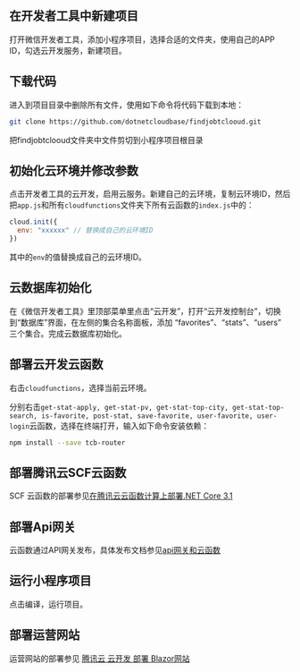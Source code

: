 ##  在开发者工具中新建项目

打开微信开发者工具，添加小程序项目，选择合适的文件夹，使用自己的APP ID，勾选云开发服务，新建项目。

## 下载代码

进入到项目目录中删除所有文件，使用如下命令将代码下载到本地：

```bash
git clone https://github.com/dotnetcloudbase/findjobtclooud.git
```
把findjobtclooud文件夹中文件剪切到小程序项目根目录  

##  初始化云环境并修改参数

点击开发者工具的云开发，启用云服务。新建自己的云环境，复制云环境ID，然后把`app.js`和所有`cloudfunctions`文件夹下所有云函数的`index.js`中的：

```javascript
cloud.init({
  env: "xxxxxx" // 替换成自己的云环境ID
})
```

其中的`env`的值替换成自己的云环境ID。

##  云数据库初始化

在《微信开发者工具》里顶部菜单里点击“云开发”，打开“云开发控制台”，切换到“数据库”界面，在左侧的集合名称面板，添加 “favorites”、“stats”、“users” 三个集合。完成云数据库初始化。

##  部署云开发云函数

右击`cloudfunctions`，选择当前云环境。

分别右击`get-stat-apply, get-stat-pv, get-stat-top-city, get-stat-top-search, is-favorite, post-stat, save-favorite, user-favorite, user-login`云函数，选择在终端打开，输入如下命令安装依赖：

```bash
npm install --save tcb-router
```

##  部署腾讯云SCF云函数

SCF 云函数的部署参见[在腾讯云云函数计算上部署.NET Core 3.1](https://www.cnblogs.com/shanyou/p/scf-dotnet-customruntime.html)

##  部署Api网关

云函数通过API网关发布，具体发布文档参见[api网关和云函数](https://docs.qq.com/doc/DWHJ5VnNuWmFYcEV0?pub=1&dver=2.1.0)

##  运行小程序项目

点击编译，运行项目。

##  部署运营网站

运营网站的部署参见 [腾讯云 云开发 部署 Blazor网站](https://www.cnblogs.com/shanyou/p/13645172.html)

